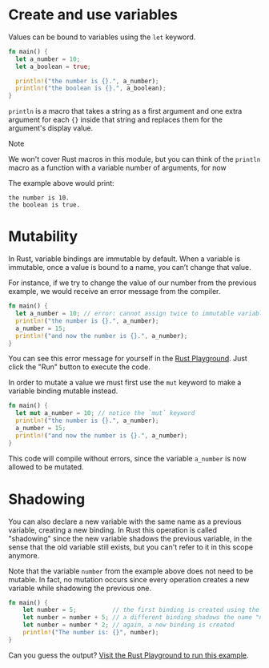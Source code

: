 # Create and use variables

Values can be bound to variables using the `let` keyword.

```rust
fn main() {
  let a_number = 10;
  let a_boolean = true;

  println!("the number is {}.", a_number);
  println!("the boolean is {}.", a_boolean);
}
```

`println` is a macro that takes a string as a first argument and one extra argument for each `{}`
inside that string and replaces them for the argument's display value.

> [!NOTE]
> We won't cover Rust macros in this module, but you can think of the `println` macro as a function
with a variable number of arguments, for now

The example above would print:

    the number is 10.
    the boolean is true.

# Mutability

In Rust, variable bindings are immutable by default. When a variable is immutable, once a value is
bound to a name, you can’t change that value.

For instance, if we try to change the value of our number from the previous example, we would receive an
error message from the compiler.

```rust
fn main() {
  let a_number = 10; // error: cannot assign twice to immutable variable `a_number`
  println!("the number is {}.", a_number);
  a_number = 15;
  println!("and now the number is {}.", a_number);
}
```

You can see this error message for yourself in the [Rust Playground](https://play.rust-lang.org/?version=stable&mode=debug&edition=2018&gist=723a1c9bd36161c3cfc056f572ed9c11).
Just click the "Run" button to execute the code.

In order to mutate a value we must first use the `mut` keyword to make a variable binding mutable
instead.

```rust
fn main() {
  let mut a_number = 10; // notice the `mut` keyword
  println!("the number is {}.", a_number);
  a_number = 15;
  println!("and now the number is {}.", a_number);
}
```

This code will compile without errors, since the variable `a_number` is now allowed to be mutated.

# Shadowing

You can also declare a new variable with the same name as a previous variable, creating a new
binding. In Rust this operation is called "shadowing" since the new variable shadows the previous
variable, in the sense that the old variable still exists, but you can't refer to it in this scope
anymore.

Note that the variable `number` from the example above does not need to be mutable. In fact, no
mutation occurs since every operation creates a new variable while shadowing the previous one.

```rust
fn main() {
    let number = 5;          // the first binding is created using the name "number"
    let number = number + 5; // a different binding shadows the name "number"
    let number = number * 2; // again, a new binding is created
    println!("The number is: {}", number);
}
```

Can you guess the output?
[Visit the Rust Playground to run this example](https://play.rust-lang.org/?version=stable&mode=debug&edition=2018&gist=ddc9fa490b0602526e10b564fa93890a).
